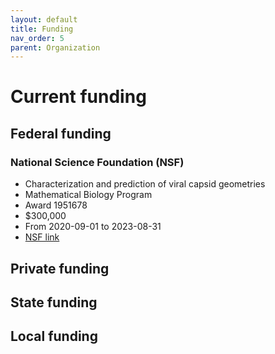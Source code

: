 ```yaml
---
layout: default
title: Funding
nav_order: 5
parent: Organization
---
```


# Current funding

## Federal funding

### National Science Foundation (NSF)
+ Characterization and prediction of viral capsid geometries
+ Mathematical Biology Program
+ Award 1951678
+ $300,000
+ From 2020-09-01 to 2023-08-31
+ [NSF link](https://www.nsf.gov/awardsearch/showAward?AWD_ID=1951678&HistoricalAwards=false)

## Private funding

## State funding

## Local funding

